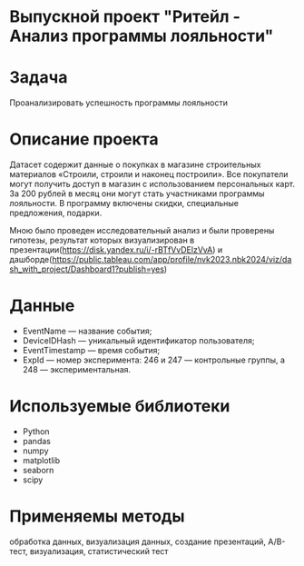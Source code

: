 ﻿# Выпускной проект "Ритейл - Анализ программы лояльности"

# Задача
Проанализировать успешность программы лояльности

# Описание проекта
Датасет содержит данные о покупках в магазине строительных материалов «Строили, строили и наконец построили». Все покупатели могут получить доступ в магазин с использованием персональных карт. За 200 рублей в месяц они могут стать участниками программы лояльности. В программу включены скидки, специальные предложения, подарки. 

Мною было проведен исследовательный анализ и были проверены гипотезы, результат которых визуализирован в презентации(https://disk.yandex.ru/i/-rBTfVvDElzVvA) и дашборде(https://public.tableau.com/app/profile/nvk2023.nbk2024/viz/dash_with_project/Dashboard1?publish=yes)

# Данные 
* EventName — название события;
* DeviceIDHash — уникальный идентификатор пользователя;
* EventTimestamp — время события;
* ExpId — номер эксперимента: 246 и 247 — контрольные группы, а 248 — экспериментальная.


# Используемые библиотеки
* Python
* pandas
* numpy
* matplotlib
* seaborn
* scipy

# Применяемы методы
обработка данных, визуализация данных, создание презентаций, A/B-тест, визуализация, статистический тест



